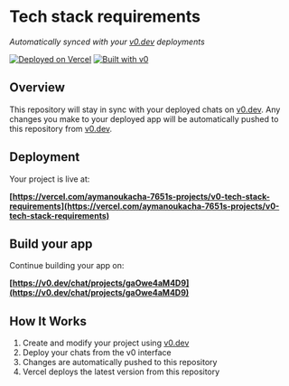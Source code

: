 # Tech stack requirements

*Automatically synced with your [v0.dev](https://v0.dev) deployments*

[![Deployed on Vercel](https://img.shields.io/badge/Deployed%20on-Vercel-black?style=for-the-badge&logo=vercel)](https://vercel.com/aymanoukacha-7651s-projects/v0-tech-stack-requirements)
[![Built with v0](https://img.shields.io/badge/Built%20with-v0.dev-black?style=for-the-badge)](https://v0.dev/chat/projects/gaOwe4aM4D9)

## Overview

This repository will stay in sync with your deployed chats on [v0.dev](https://v0.dev).
Any changes you make to your deployed app will be automatically pushed to this repository from [v0.dev](https://v0.dev).

## Deployment

Your project is live at:

**[https://vercel.com/aymanoukacha-7651s-projects/v0-tech-stack-requirements](https://vercel.com/aymanoukacha-7651s-projects/v0-tech-stack-requirements)**

## Build your app

Continue building your app on:

**[https://v0.dev/chat/projects/gaOwe4aM4D9](https://v0.dev/chat/projects/gaOwe4aM4D9)**

## How It Works

1. Create and modify your project using [v0.dev](https://v0.dev)
2. Deploy your chats from the v0 interface
3. Changes are automatically pushed to this repository
4. Vercel deploys the latest version from this repository
